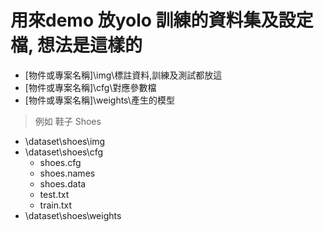 # 用來demo 放yolo 訓練的資料集及設定檔, 想法是這樣的

* \[物件或專案名稱]\img\標註資料,訓練及測試都放這
* \[物件或專案名稱]\cfg\對應參數檔
* \[物件或專案名稱]\weights\產生的模型

> 例如 鞋子 Shoes
* \dataset\shoes\img
* \dataset\shoes\cfg
  * shoes.cfg
  * shoes.names
  * shoes.data
  * test.txt
  * train.txt
* \dataset\shoes\weights
